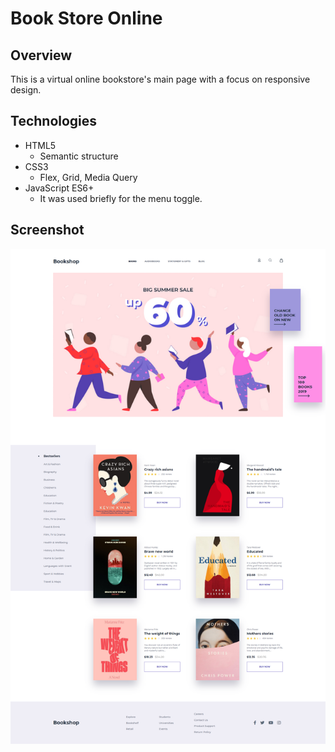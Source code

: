 # Book Store Online

## Overview 
This is a virtual online bookstore's main page with a focus on responsive design.

## Technologies
- HTML5
    - Semantic structure
- CSS3
    - Flex, Grid, Media Query
- JavaScript ES6+
  - It was used briefly for the menu toggle.

## Screenshot
![](screencapture-book-shop-website.png)
